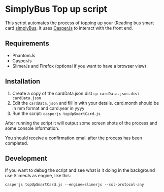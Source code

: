 # SimplyBus Top up script

This script automates the process of topping up your (Reading bus smart card 
[simplyBus](http://www.reading-buses.co.uk/smartcard/).
It uses [CasperJs](https://casperjs.org) to interact with the front end.

## Requirements

* PhantomJs
* CasperJs
* SlimerJs and Firefox (optional if you want to have a browser view)

## Installation

1. Create a copy of the cardData.json.dist `cp cardData.json.dist cardData.json`
2. Edit the `cardData.json` and fill in with your details. card.month should be in mm format and card.year in yyyy
3. Run the script: `casperjs topUpSmartCard.js`

After running the script it will output some screen shots of the process and some console information.

You should receive a confirmation email after the process has been completed.

## Development

If you want to debug the script and see what is it doing in the background use SlimerJs as engine, like this:

`casperjs topUpSmartCard.js --engine=slimerjs --ssl-protocol-any`